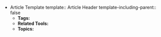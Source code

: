 - Article Template
  template:: Article Header
  template-including-parent:: false
	- **Tags:**
	- **Related Tools:**
	- **Topics:**